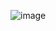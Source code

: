 ![image](https://github.com/rxaviersantos/BootcampWEX/assets/85380530/f97bee85-bcf6-4e95-9e2a-6b1bdaa0f03d)